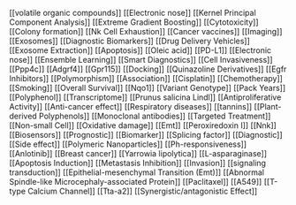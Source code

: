 [[volatile organic compounds]]
[[Electronic nose]]
[[Kernel Principal Component Analysis]]
[[Extreme Gradient Boosting]]
[[Cytotoxicity]]
[[Colony formation]]
[[Nk Cell Exhaustion]]
[[Cancer vaccines]]
[[Imaging]]
[[Exosomes]]
[[Diagnostic Biomarkers]]
[[Drug Delivery Vehicles]]
[[Exosome Extraction]]
[[Apoptosis]]
[[Oleic acid]]
[[PD-L1]]
[[Electronic nose]]
[[Ensemble Learning]]
[[Smart Diagnostics]]
[[Cell Invasiveness]]
[[Ppp4c]]
[[Adgrf4]]
[[Gpr115]]
[[Docking]]
[[Quinazoline Derivatives]]
[[Egfr Inhibitors]]
[[Polymorphism]]
[[Association]]
[[Cisplatin]]
[[Chemotherapy]]
[[Smoking]]
[[Overall Survival]]
[[Nqo1]]
[[Variant Genotype]]
[[Pack Years]]
[[Polyphenol]]
[[Transcriptome]]
[[Prunus salicina Lindl]]
[[Antiproliferative Activity]]
[[Anti-cancer effect]]
[[Respiratory diseases]]
[[tannins]]
[[Plant-derived Polyphenols]]
[[Monoclonal antibodies]]
[[Targeted Treatment]]
[[Non-small Cell]]
[[Oxidative damage]]
[[Emt]]
[[Peroxiredoxin I]]
[[Nnk]]
[[Biosensors]]
[[Prognostic]]
[[Biomarker]]
[[Splicing factor]]
[[Diagnostic]]
[[Side effect]]
[[Polymeric Nanoparticles]]
[[Ph-responsiveness]]
[[Anlotinib]]
[[Breast cancer]]
[[Yarrowia lipolytica]]
[[L-asparaginase]]
[[Apoptosis Induction]]
[[Metastasis Inhibition]]
[[Invasion]]
[[signaling transduction]]
[[Epithelial-mesenchymal Transition (Emt)]]
[[Abnormal Spindle-like Microcephaly-associated Protein]]
[[Paclitaxel]]
[[A549]]
[[T-type Calcium Channel]]
[[Tta-a2]]
[[Synergistic/antagonistic Effect]]
